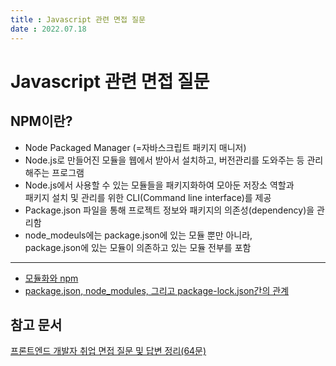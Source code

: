 ```yaml
---
title : Javascript 관련 면접 질문    
date : 2022.07.18
---
```


# Javascript 관련 면접 질문

## NPM이란?
* Node Packaged Manager (=자바스크립트 패키지 매니저)
* Node.js로 만들어진 모듈을 웹에서 받아서 설치하고, 버전관리를 도와주는 등 관리해주는 프로그램
* Node.js에서 사용할 수 있는 모듈들을 패키지화하여 모아둔 저장소 역할과  
  패키지 설치 및 관리를 위한 CLI(Command line interface)를 제공  
* Package.json 파일을 통해 프로젝트 정보와 패키지의 의존성(dependency)을 관리함
* node_modeuls에는 package.json에 있는 모듈 뿐만 아니라,   
  package.json에 있는 모듈이 의존하고 있는 모듈 전부를 포함
---
* [모듈화와 npm](https://poiemaweb.com/nodejs-npm)
* [package.json, node_modules, 그리고 package-lock.json간의 관계](https://cheonmro.github.io/2018/12/23/package-json/)




## 참고 문서
[프론트엔드 개발자 취업 면접 질문 및 답변 정리(64문)](https://amyhyemi.tistory.com/224)
